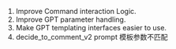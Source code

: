 1. Improve Command interaction Logic.
2. Improve GPT parameter handling.
3. Make GPT templating interfaces easier to use.
4. decide_to_comment_v2 prompt 模板参数不匹配